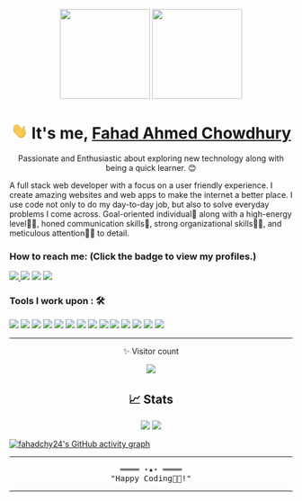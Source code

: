 <p align="center"> <img src="https://octodex.github.com/images/daftpunktocat-thomas.gif" height="160px" width="160px"> <img src="https://octodex.github.com/images/daftpunktocat-guy.gif" height="160px" width="160px"> </p>


<h1 align="center" > <img src="https://github.com/ABSphreak/ABSphreak/blob/master/gifs/Hi.gif" width="30px"> It's me, <a href="https://fahadchowdhury.me/" target="_blank"> Fahad Ahmed Chowdhury </a></h1>

<p align="center" > Passionate and Enthusiastic about exploring new technology along with being a quick learner. 😊 </p>

A full stack web developer with a focus on a user friendly experience. I create amazing websites and web apps to make the internet a better place.
I use code not only to do my day-to-day job, but also to solve everyday problems I come across.
Goal-oriented individual🎯 along with a high-energy level🤹‍♀️, honed communication skills👐, strong organizational skills👮‍♀️, and meticulous attention🕵️‍♀️ to detail.



### How to reach me: <strong>(Click the badge to view my profiles.)</strong>

<a href="https://www.facebook.com/Fahad24"><img src="https://img.shields.io/badge/@Fahad24-%23E4405F.svg?&style=for-the-badge&logo=facebook&logoColor=white"> </a>   <a  href="https://www.instagram.com/the_sixtyfour/"><img src="https://img.shields.io/badge/@the_sixtyfour-%23E4405F.svg?&style=for-the-badge&logo=instagram&logoColor=white"></a>   <a href="https://www.linkedin.com/in/fahad-ahmed-chowdhury-569a34139/"><img src="https://img.shields.io/badge/Fahad Ahmed Chowdhury-%230077B5.svg?&style=for-the-badge&logo=linkedin&logoColor=white" ></a>   <a  href="https://www.twitter.com/@fahadchy24"><img src="https://img.shields.io/badge/@fahadchy24-%2312100E.svg?&style=for-the-badge&logo=twitter&logoColor=white"></a>

### Tools I work upon : 🛠

<img src="https://img.shields.io/badge/php%20-%2314354C.svg?&style=for-the-badge&logo=php&logoColor=white">   <img src="https://img.shields.io/badge/laravel%20-%23FF2D20.svg?&style=for-the-badge&logo=laravel&logoColor=white">    <img src="https://img.shields.io/badge/javascript%20-%23323330.svg?&style=for-the-badge&logo=javascript&logoColor=%23F7DF1E">   <img src="https://img.shields.io/badge/html5%20-%23E34F26.svg?&style=for-the-badge&logo=html5&logoColor=white">   <img src="https://img.shields.io/badge/css3%20-%231572B6.svg?&style=for-the-badge&logo=css3&logoColor=white">   <img src="https://img.shields.io/badge/react%20-%2320232a.svg?&style=for-the-badge&logo=react&logoColor=%2361DAFB">   <img src="https://img.shields.io/badge/Next-black?style=for-the-badge&logo=next.js&logoColor=white">    <img src="https://img.shields.io/badge/vuejs-%2335495e.svg?style=for-the-badge&logo=vuedotjs&logoColor=%234FC08D">    <img src="https://img.shields.io/badge/Nuxt-black?style=for-the-badge&logo=nuxt.js&logoColor=white">    <img src="https://img.shields.io/badge/bootstrap%20-%23563D7C.svg?&style=for-the-badge&logo=bootstrap&logoColor=white">    <img src="https://img.shields.io/badge/tailwindcss-%2338B2AC.svg?style=for-the-badge&logo=tailwind-css&logoColor=white">    <img src="https://img.shields.io/badge/git%20-%23F05033.svg?&style=for-the-badge&logo=git&logoColor=white"/>   <img src="http://img.shields.io/badge/-VS%20Code-000000?style=for-the-badge&logo=Visual-studio-code&logoColor=blue">    <img src="https://img.shields.io/badge/mysql-%2300f.svg?style=for-the-badge&logo=mysql&logoColor=white">

---------------------------------------------------------------------------------------------------------------------------------------------------------------------------------

<p align="center" > ✨ Visitor count </p>

<p align="center" > <img src="https://profile-counter.glitch.me/fahadchy24/count.svg" /> </p>



<h2 align="center"> 📈 Stats</h2>
<p align="center">
	
  <img width="48%" src="https://github-readme-stats.vercel.app/api?username=fahadchy24&show_icons=true&theme=prussian" />
  <img width="48%" src="https://github-readme-streak-stats.herokuapp.com/?user=fahadchy24&theme=prussian" />
<!--   <a href="https://github.com/fahadchy24/github-readme-stats"><img align="center" src="https://github-readme-stats.vercel.app/api/top-langs/?username=fahadchy24&layout=compact&theme=prussian&hide_border=true" /></a> 
</p> -->

[![fahadchy24's GitHub activity graph](https://activity-graph.herokuapp.com/graph?username=fahadchy24&theme=xcode)](https://git.io/fahadchy24)
   


<hr>
<samp>
    <p align="center">
        ════ ⋆★⋆ ════
        <br>
        "Happy Coding👨‍💻!"
    </p>
</samp>
<hr>
